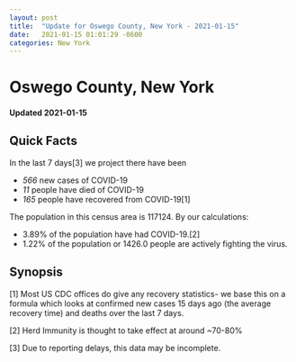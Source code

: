 ```yaml
---
layout: post
title:  "Update for Oswego County, New York - 2021-01-15"
date:   2021-01-15 01:01:29 -0600
categories: New York
---
```


# Oswego County, New York
#### Updated 2021-01-15

## Quick Facts

In the last 7 days[3] we project there have been
- *566* new cases of COVID-19
- *11* people have died of COVID-19
- *165* people have recovered from COVID-19[1]

The population in this census area is 117124. By our calculations:
- 3.89% of the population have had COVID-19.[2]
- 1.22% of the population or 1426.0 people are actively fighting the virus.

## Synopsis




[1] Most US CDC offices do give any recovery statistics- we base this on a formula which looks at confirmed new cases
15 days ago (the average recovery time) and deaths over the last 7 days.

[2] Herd Immunity is thought to take effect at around ~70-80%

[3] Due to reporting delays, this data may be incomplete.
 
    